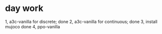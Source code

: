 # day work
1, a3c-vanilla for discrete;
done
2, a3c-vanilla for continuous;
done
3, install mujoco
done
4, ppo-vanilla

